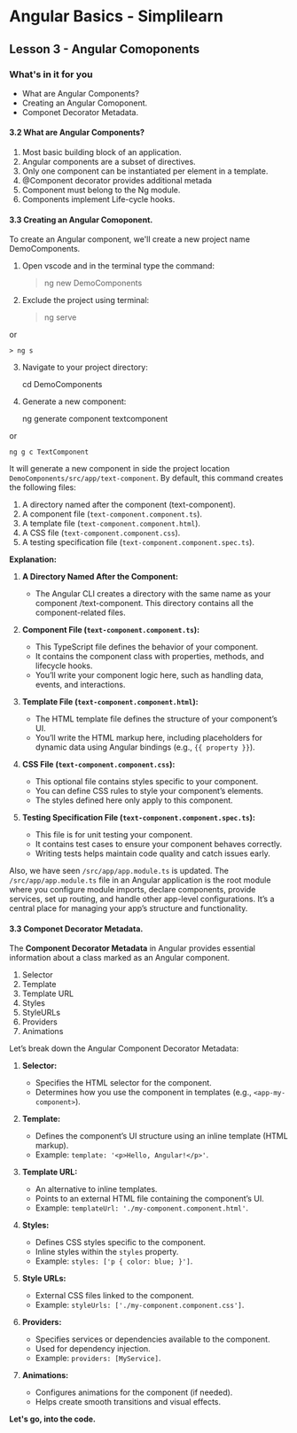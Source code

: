 # Angular Basics - Simplilearn

## Lesson 3 - Angular Comoponents
### What's in it for you
- What are Angular Components?
- Creating an Angular Comoponent.
- Componet Decorator Metadata.

#### 3.2 What are Angular Components?
1. Most basic building block of an application.
2. Angular components are a subset of directives.
3. Only one component can be instantiated per element in a template.
4. @Component decorator provides additional metada
5. Component must belong to the Ng module.
6. Components implement Life-cycle hooks.

#### 3.3 Creating an Angular Comoponent.
To create an Angular component, we'll create a new project name DemoComponents.
1. Open vscode and in the terminal type the command:

    > ng new DemoComponents

2. Exclude the project using terminal:

    > ng serve

or

    > ng s

3. Navigate to your project directory:

    cd DemoComponents

4. Generate a new component:

    ng generate component textcomponent

or 

    ng g c TextComponent

It will generate a new component in side the project location `DemoComponents/src/app/text-component`.
By default, this command creates the following files:

 1. A directory named after the component (text-component).
 2.   A component file (`text-component.component.ts`).
 3.  A template file (`text-component.component.html`).
 4.    A CSS file (`text-component.component.css`).
 5.    A testing specification file (`text-component.component.spec.ts`).

**Explanation:**
1.  **A Directory Named After the Component:**
    
    -   The Angular CLI creates a directory with the same name as your component /text-component. This directory contains all the component-related files.
2.  **Component File (`text-component.component.ts`):**
    
    -   This TypeScript file defines the behavior of your component.
    -   It contains the component class with properties, methods, and lifecycle hooks.
    -   You’ll write your component logic here, such as handling data, events, and interactions.
3.  **Template File (`text-component.component.html`):**
    
    -   The HTML template file defines the structure of your component’s UI.
    -   You’ll write the HTML markup here, including placeholders for dynamic data using Angular bindings (e.g.,  `{{ property }}`).
4.  **CSS File (`text-component.component.css`):**
    
    -   This optional file contains styles specific to your component.
    -   You can define CSS rules to style your component’s elements.
    -   The styles defined here only apply to this component.
5.  **Testing Specification File (`text-component.component.spec.ts`):**
    
    -   This file is for unit testing your component.
    -   It contains test cases to ensure your component behaves correctly.
    -   Writing tests helps maintain code quality and catch issues early.

Also, we have seen `/src/app/app.module.ts` is updated. The `/src/app/app.module.ts` file in an Angular application is the root module where you configure module imports, declare components, provide services, set up routing, and handle other app-level configurations. It’s a central place for managing your app’s structure and functionality.

#### 3.3 Componet Decorator Metadata.
The **Component Decorator Metadata** in Angular provides essential information about a class marked as an Angular component.

 1. Selector
 2.  Template
 3.  Template URL
 4.  Styles
 5.  StyleURLs
 6.  Providers 
 7.  Animations
 
Let’s break down the Angular Component Decorator Metadata:

1.  **Selector:**
    
    -   Specifies the HTML selector for the component.
    -   Determines how you use the component in templates (e.g.,  `<app-my-component>`).
2.  **Template:**
    
    -   Defines the component’s UI structure using an inline template (HTML markup).
    -   Example:  `template: '<p>Hello, Angular!</p>'`.
3.  **Template URL:**
    
    -   An alternative to inline templates.
    -   Points to an external HTML file containing the component’s UI.
    -   Example:  `templateUrl: './my-component.component.html'`.
4.  **Styles:**
    
    -   Defines CSS styles specific to the component.
    -   Inline styles within the  `styles`  property.
    -   Example:  `styles: ['p { color: blue; }']`.
5.  **Style URLs:**
    
    -   External CSS files linked to the component.
    -   Example:  `styleUrls: ['./my-component.component.css']`.
6.  **Providers:**
    
    -   Specifies services or dependencies available to the component.
    -   Used for dependency injection.
    -   Example:  `providers: [MyService]`.
7.  **Animations:**
    
    -   Configures animations for the component (if needed).
    -   Helps create smooth transitions and visual effects.

**Let's go, into the code.**
